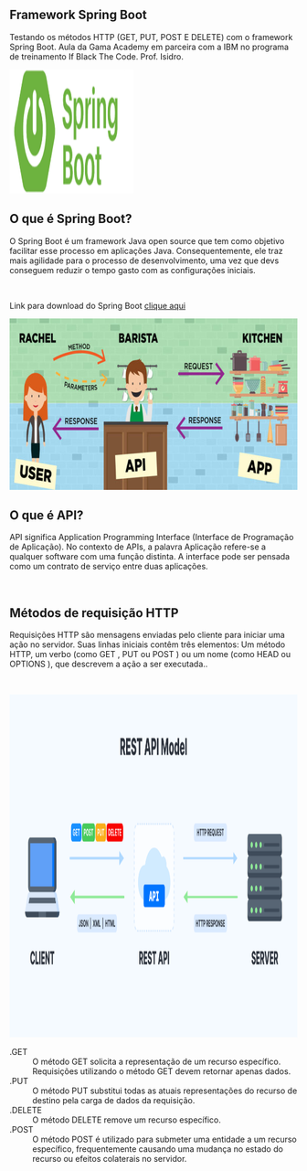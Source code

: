## Framework Spring Boot

<p> Testando os métodos HTTP (GET, PUT, POST E DELETE) com o framework Spring Boot. 
Aula da Gama Academy em parceira com a IBM no programa de treinamento If Black The Code. Prof. Isidro.</p>

<img src="logo-spring.png" width="217" height="217"><br>

## O que é Spring Boot? 
<p>O Spring Boot é um framework Java open source que tem como objetivo facilitar esse processo em aplicações Java. 
Consequentemente, ele traz mais agilidade para o processo de desenvolvimento, uma vez que devs conseguem reduzir
o tempo gasto com as configurações iniciais.</p><br>

Link para download do Spring Boot
[clique aqui](https://spring.io/) <br>

<img src="api-resumo.jpg" width="768" height="300"><br>

## O que é API? 
<p>API significa Application Programming Interface (Interface de Programação de Aplicação). No contexto de APIs, 
a palavra Aplicação refere-se a qualquer software com uma função distinta. A interface pode ser pensada como um 
contrato de serviço entre duas aplicações.</p><br>

## Métodos de requisição HTTP
<p>Requisições HTTP são mensagens enviadas pelo cliente para iniciar uma ação no servidor. Suas linhas iniciais 
contêm três elementos: Um método HTTP, um verbo (como GET , PUT ou POST ) ou um nome (como HEAD ou OPTIONS ), 
que descrevem a ação a ser executada..</p><br>

<img src="metodo-html.png" width="600" height="600"><br>

<dl>
<dt>.GET</dt>
<dd>O método GET solicita a representação de um recurso específico. Requisições utilizando o método GET devem 
retornar apenas dados.</dd>
<dt>.PUT</dt>
<dd> O método PUT substitui todas as atuais representações do recurso de destino pela carga de dados da requisição.</dd>
<dt>.DELETE</dt>
<dd> O método DELETE remove um recurso específico.</dd>
<dt>.POST</dt>
<dd> O método POST é utilizado para submeter uma entidade a um recurso específico, frequentemente causando uma 
mudança no estado do recurso ou efeitos colaterais no servidor.</dd>
</dl>



